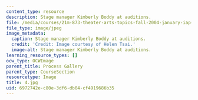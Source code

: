 ```yaml
---
content_type: resource
description: Stage manager Kimberly Boddy at auditions.
file: /media/courses/21m-873-theater-arts-topics-fall-2004-january-iap-2005/6972742ec80e3df6db04cf4919686b35_4.jpg
file_type: image/jpeg
image_metadata:
  caption: Stage manager Kimberly Boddy at auditions.
  credit: 'Credit: Image courtesy of Helen Tsai.'
  image-alt: Stage manager Kimberly Boddy at auditions.
learning_resource_types: []
ocw_type: OCWImage
parent_title: Process Gallery
parent_type: CourseSection
resourcetype: Image
title: 4.jpg
uid: 6972742e-c80e-3df6-db04-cf4919686b35
---
```


